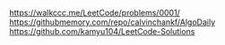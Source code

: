 https://walkccc.me/LeetCode/problems/0001/
https://githubmemory.com/repo/calvinchankf/AlgoDaily
https://github.com/kamyu104/LeetCode-Solutions
